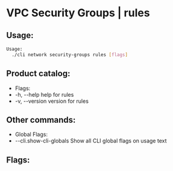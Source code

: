 # VPC Security Groups | rules

## Usage:
```bash
Usage:
  ./cli network security-groups rules [flags]
```

## Product catalog:
- Flags:
- -h, --help      help for rules
- -v, --version   version for rules

## Other commands:
- Global Flags:
- --cli.show-cli-globals   Show all CLI global flags on usage text

## Flags:
```bash

```

